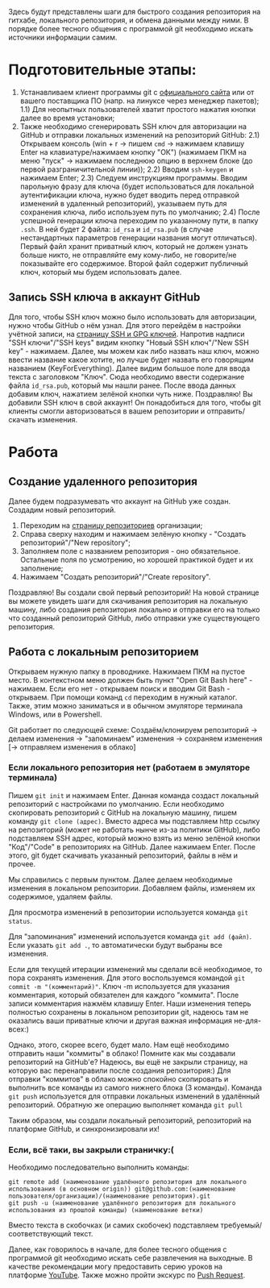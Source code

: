 Здесь будут представлены шаги для быстрого создания репозитория на гитхабе, локального репозитория, и обмена данными между ними. В порядке более тесного общения с программой git необходимо искать источники информации самим.

# Подготовительные этапы:
1) Устанавливаем клиент программы git с [официального сайта](https://git-scm.com/) или от вашего поставщика ПО (напр. на линуксе через менеджер пакетов);
   1.1) Для неопытных пользователей хватит простого нажатия кнопки далее во время установки;
2) Также необходимо сгенерировать SSH ключ для авторизации на GitHub и отправки локальных изменений на репозиторий GitHub:
   2.1) Открываем консоль (win + r -> пишем `cmd` -> нажимаем клавишу Enter на клавиатуре/нажимаем кнопку "ОК") (нажимаем ПКМ на меню "пуск" -> нажимаем последнюю опцию в верхнем блоке (до первой разграничительной линии));
   2.2) Вводим `ssh-keygen` и нажимаем Enter;
   2.3) Следуем инструкциям программы. Вводим парольную фразу для ключа (будет использоваться для локальной аутентификации ключа, нужно будет вводить перед отправкой изменений в удаленный репозиторий), указываем путь для сохранения ключа, либо используем путь по умолчанию;
   2.4) После успешной генерации ключа переходим по указанному пути, в папку `.ssh`. В ней будет 2 файла: `id_rsa` и `id_rsa.pub` (в случае нестандартных параметров генерации названия могут отличаться). Первый файл хранит приватный ключ, который не должен узнать больше никто, не отправляйте ему кому-либо, не говорите/не показывайте его содержимое. Второй файл содержит публичный ключ, который мы будем использовать далее.

## Запись SSH ключа в аккаунт GitHub
Для того, чтобы SSH ключ можно было использовать для авторизации, нужно чтобы GitHub о нём узнал. Для этого перейдём в настройки учётной записи, на [страницу SSH и GPG ключей](https://github.com/settings/keys).
Напротив надписи "SSH ключи"/"SSH keys" видим кнопку "Новый SSH ключ"/"New SSH key" - нажимаем.
Далее, мы можем как либо назвать наш ключ, можно ввести название какое хотите, но лучше будет назвать его говорящим названием (KeyForEverything).
Далее видим большое поле для ввода текста с заголовком "Ключ". Сюда необходимо ввести содержание файла `id_rsa.pub`, который мы нашли ранее.
После ввода данных добавим ключ, нажатием зелёной кнопки чуть ниже.
Поздравляю! Вы добавили SSH ключ в свой аккаунт! Он понадобиться для того, чтобы git клиенты смогли авторизоваться в вашем репозитории и отправить/скачать изменения.


# Работа


## Создание удаленного репозитория
Далее будем подразумевать что аккаунт на GitHub уже создан. Создадим новый репозиторий. 
1) Переходим на [страницу репозиториев](https://github.com/orgs/Brest-Robotics-Lab/repositories) организации;
2) Справа сверху находим и нажимаем зелёную кнопку - "Создать репозиторий"/"New repository";
3) Заполняем поле с названием репозитория - оно обязательное. Остальные поля по усмотрению, но хорошей практикой будет и их заполнение;
4) Нажимаем "Создать репозиторий"/"Create repository".

Поздравляю! Вы создали свой первый репозиторий! На новой странице вы можете увидеть шаги для скачивания репозитория на локальную машину, либо создания репозитория локально и отправки его на только что созданный репозиторий GitHub, либо отправки уже существующего репозитория.

## Работа с локальным репозиторием
Открываем нужную папку в проводнике. Нажимаем ПКМ на пустое место. В контекстном меню должен быть пункт "Open Git Bash here" - нажимаем. Если его нет - открываем поиск и вводим Git Bash - открываем. При помощи команд `cd` переходим в нужный каталог.
Также, этим можно заниматься и в обычном эмуляторе терминала Windows, или в Powershell.

Git работает по следующей схеме:
Создаём/клонируем репозиторий -> делаем изменения -> "запоминаем" изменения -> сохраняем изменения [-> отправляем изменения в облако]

### Если локального репозитория нет (работаем в эмуляторе терминала)
Пишем `git init` и нажимаем Enter. Данная команда создаст локальный репозиторий с настройками по умолчанию.
Если необходимо скопировать репозиторий с GitHub на локальную машину, пишем команду `git clone (адрес)`. Вместо адреса мы подставляем http ссылку на репозиторий (может не работать нынче из-за политики GitHub), либо подставляем SSH адрес, который можно взять из меню зелёной кнопки "Код"/"Code" в репозиториях на GitHub. Далее нажимаем Enter. После этого, git будет скачивать указанный репозиторий, файлы в нём и прочее.

Мы справились с первым пунктом. Далее делаем необходимые изменения в локальном репозитории. Добавляем файлы, изменяем их содержимое, удаляем файлы.

Для просмотра изменений в репозитории используется команда `git status`.

Для "запоминания" изменений используется команда `git add (файл)`. Если указать `git add .`, то автоматически будут выбраны все изменения.

Если для текущей итерации изменений мы сделали всё необходимое, то пора сохранять изменения. Для этого воспользуемся командой `git commit -m "(комментарий)"`. Ключ -m используется для указания комментария, который обязателен для каждого "коммита". После записи комментария нажмём клавишу Enter.
Наши изменения теперь полностью сохранены в локальном репозитории git, надеюсь там не оказались ваши приватные ключи и другая важная информация не-для-всех:)

Однако, этого, скорее всего, будет мало. Нам ещё необходимо отправить наши "коммиты" в облако!
Помните как мы создавали репозиторий на GitHub'е? Надеюсь, вы ещё не закрыли страницу, на которую вас перенаправили после создания репозитория:)
Для отправки "коммитов" в облако можно спокойно скопировать и выполнить все команды из самого нижнего блока (3 команды). Команда `git push` используется для отправки локальных изменений в удалённый репозиторий. Обратную же операцию выполняет команда `git pull`

Таким образом, мы создали локальный репозиторий, репозиторий на платформе GitHub, и синхронизировали их!

### Если, всё таки, вы закрыли страничку:(

Необходимо последовательно выполнить команды:
```
git remote add (наименование удалённого репозитория для локального использования (в основном origin)) git@github.com:(наименование пользователя/организации)/(наименование репозитория).git
git push -u (наименование удалённого репозитория для локального использования из прошлой команды) (наименование ветки)
```
Вместо текста в скобочках (и самих скобочек) подставляем требуемый/соответствующий текст.


Далее, как говорилось в начале, для более тесного общения с программой git необходимо искать себе развлечения на выходные.
В качестве рекомендации могу предоставить серию уроков на платформе [YouTube](https://www.youtube.com/playlist?list=PLoonZ8wII66iUm84o7nadL-oqINzBLk5g).
Также можно пройти экскурс по [Push Request](https://github.com/firstcontributions/first-contributions).
